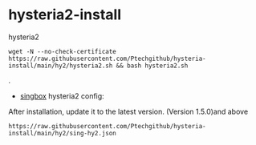 # hysteria2-install

hysteria2

```
wget -N --no-check-certificate https://raw.githubusercontent.com/Ptechgithub/hysteria-install/main/hy2/hysteria2.sh && bash hysteria2.sh
```


.
- [singbox](https://github.com/SagerNet/sing-box/releases/tag/v1.4.1) hysteria2 config:

After installation, update it to the latest version.  (Version 1.5.0)and above

```
https://raw.githubusercontent.com/Ptechgithub/hysteria-install/main/hy2/sing-hy2.json
```
